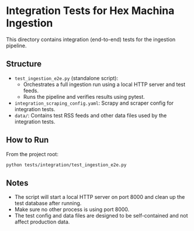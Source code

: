 # Integration Tests for Hex Machina Ingestion

This directory contains integration (end-to-end) tests for the ingestion pipeline.

## Structure

- `test_ingestion_e2e.py` (standalone script):
  - Orchestrates a full ingestion run using a local HTTP server and test feeds.
  - Runs the pipeline and verifies results using pytest.
- `integration_scraping_config.yaml`: Scrapy and scraper config for integration tests.
- `data/`: Contains test RSS feeds and other data files used by the integration tests.

## How to Run

From the project root:

```sh
python tests/integration/test_ingestion_e2e.py
```

## Notes
- The script will start a local HTTP server on port 8000 and clean up the test database after running.
- Make sure no other process is using port 8000.
- The test config and data files are designed to be self-contained and not affect production data. 